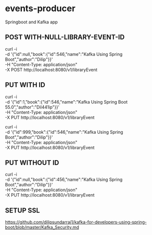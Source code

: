 # events-producer
Springboot and Kafka app

POST WITH-NULL-LIBRARY-EVENT-ID
---------------------
curl -i \
-d '{"id":null,"book":{"id":546,"name":"Kafka Using Spring Boot","author":"Dilip"}}' \
-H "Content-Type: application/json" \
-X POST http://localhost:8080/v1/libraryEvent


PUT WITH ID
---------------------
curl -i \
-d '{"id":1,"book":{"id":546,"name":"Kafka Using Spring Boot 55.0","author":"Dil441ip"}}' \
-H "Content-Type: application/json" \
-X PUT http://localhost:8080/v1/libraryEvent

curl -i \
-d '{"id":999,"book":{"id":546,"name":"Kafka Using Spring Boot","author":"Dilip"}}' \
-H "Content-Type: application/json" \
-X PUT http://localhost:8080/v1/libraryEvent

PUT WITHOUT ID
---------------------
curl -i \
-d '{"id":null,"book":{"id":456,"name":"Kafka Using Spring Boot","author":"Dilip"}}' \
-H "Content-Type: application/json" \
-X PUT http://localhost:8080/v1/libraryEvent


SETUP SSL
---------------------
https://github.com/dilipsundarraj1/kafka-for-developers-using-spring-boot/blob/master/Kafka_Security.md